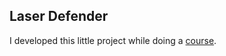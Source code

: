 ## Laser Defender
I developed this little project while doing a [course](https://www.udemy.com/course/unitycourse-archive/).
